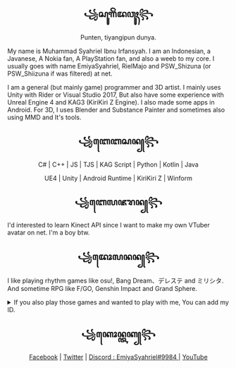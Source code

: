 ## <div align="center">꧁ꦱꦸꦒꦼꦁꦢꦮꦸꦃ꧂</div>

<div align="center">Punten, tiyangipun dunya.</div>

My name is Muhammad Syahriel Ibnu Irfansyah. I am an Indonesian, a Javanese, A Nokia fan, A PlayStation fan, and also a weeb to my core. I usually goes with name EmiyaSyahriel, RielMajo and PSW_Shizuna (or PSW_Shiizuna if was filtered) at net.

I am a general (but mainly game) programmer and 3D artist. I mainly uses Unity with Rider or Visual Studio 2017, But also have some experience with Unreal Engine 4 and KAG3 (KiriKiri Z Engine). I also made some apps in Android. For 3D, I uses Blender and Substance Painter and sometimes also using MMD and It's tools.

## <div align="center"> ꧁ꦧꦺꦧꦱꦤ꧀꧂ </div> ##
<p align="center"> C# | C++ | JS | TJS | KAG Script | Python | Kotlin | Java </p>
<p align="center"> UE4 | Unity | Android Runtime | KiriKiri Z | Winform </p>
 
## <div align="center">꧁ꦧꦺꦭꦗꦫꦤ꧀꧂</div> ##
I'd interested to learn Kinect API since I want to make my own VTuber avatar on net. I'm a boy btw.
 
## <div align="center"> ꧁ꦢꦺꦴꦭꦤꦤ꧀꧂</div>
I like playing rhythm games like osu!, Bang Dream、デレステ and ミリシタ. And sometime RPG like F/GO, Genshin Impact and Grand Sphere.

<details><summary>If you also play those games and wanted to play with me, You can add my ID.</summary>
 
- osu!: <a href="https://osu.ppy.sh/users/9942963">RielMajo</a> 
- Bang Dream WW : 6153159 (PSW_Shiizuna)
- デレステ：575567249 (SyahrielP)
- ミリシタ：DSGVJVSN (SyahrielP) 
- F/GO WW : 342,002,432 (PSW_Shizuna), JP : 146,262,317 (PSW_Shizuna) 
- Genshin Impact Asia: 811024387 (PSW_Shizuna)
- PSN JP : <a href="https://my.playstation.com/profile/emiya_syahriel"> emiya_syahriel / Muhammad Syahriel Ibnu Irfansyah </a>
- Steam : <a href="https://steamcommunity.com/id/emiyasyahriel/">EmiyaSyahriel</a>
 </details>
 
 ## <div align="center"> ꧁ꦏꦺꦴꦤ꧀ꦠꦏ꧀꧂</div> ##
 <p align="center"> <a href="https://fb.me/aina.chumpa">Facebook</a> | <a href="https://twitter.com/IbnuSyahriel">Twitter</a> | <a href="https://discordapp.com/users/737668691092832296"> Discord : EmiyaSyahriel#9984 </a> | <a href="https://www.youtube.com/channel/UC38gw8vrO1bOV33L6XQysqQ">YouTube</a></p>
